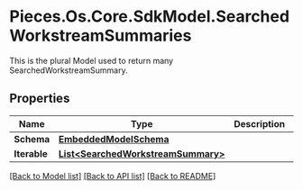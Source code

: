 # Pieces.Os.Core.SdkModel.SearchedWorkstreamSummaries
This is the plural Model used to return many SearchedWorkstreamSummary.

## Properties

Name | Type | Description | Notes
------------ | ------------- | ------------- | -------------
**Schema** | [**EmbeddedModelSchema**](EmbeddedModelSchema.md) |  | [optional] 
**Iterable** | [**List&lt;SearchedWorkstreamSummary&gt;**](SearchedWorkstreamSummary.md) |  | 

[[Back to Model list]](../README.md#documentation-for-models) [[Back to API list]](../README.md#documentation-for-api-endpoints) [[Back to README]](../README.md)

